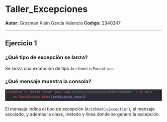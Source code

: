 # Taller_Excepciones

**Autor:** Grosman Klein Garcia Valencia 
**Codigo:** 2340247  

---

## Ejercicio 1

### ¿Qué tipo de excepción se lanza?
Se lanza una excepción de tipo `ArithmeticException`.

### ¿Qué mensaje muestra la consola?
![Captura de pantalla](imagen.png)

El mensaje indica el tipo de excepción (`ArithmeticException`), el mensaje asociado, y además la clase, método y línea donde se genera la excepción.
